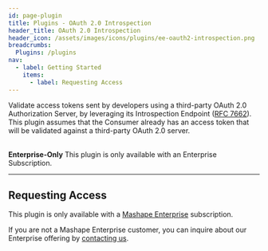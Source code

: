 ```yaml
---
id: page-plugin
title: Plugins - OAuth 2.0 Introspection
header_title: OAuth 2.0 Introspection
header_icon: /assets/images/icons/plugins/ee-oauth2-introspection.png
breadcrumbs:
  Plugins: /plugins
nav:
  - label: Getting Started
    items:
      - label: Requesting Access
---
```


Validate access tokens sent by developers using a third-party OAuth 2.0
Authorization Server, by leveraging its Introspection Endpoint
([RFC 7662](https://tools.ietf.org/html/rfc7662)). This plugin assumes that
the Consumer already has an access token that will be validated against a
third-party OAuth 2.0 server.

<br />

<div class="alert alert-warning">
  <strong>Enterprise-Only</strong> This plugin is only available with an
  Enterprise Subscription.
</div>

----

## Requesting Access

This plugin is only available with a [Mashape Enterprise](/enterprise)
subscription.

If you are not a Mashape Enterprise customer, you can inquire about our
Enterprise offering by [contacting us](/enterprise).
